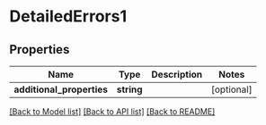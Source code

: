 # DetailedErrors1

## Properties
Name | Type | Description | Notes
------------ | ------------- | ------------- | -------------
**additional_properties** | **string** |  | [optional] 

[[Back to Model list]](../../README.md#documentation-for-models) [[Back to API list]](../../README.md#documentation-for-api-endpoints) [[Back to README]](../../README.md)

